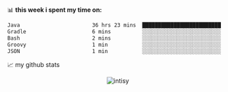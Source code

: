 📊 **this week i spent my time on:**
<!--START_SECTION:waka-->

```txt
Java                       36 hrs 23 mins  █████████████████████████   99.39 %
Gradle                     6 mins          ░░░░░░░░░░░░░░░░░░░░░░░░░   00.30 %
Bash                       2 mins          ░░░░░░░░░░░░░░░░░░░░░░░░░   00.11 %
Groovy                     1 min           ░░░░░░░░░░░░░░░░░░░░░░░░░   00.08 %
JSON                       1 min           ░░░░░░░░░░░░░░░░░░░░░░░░░   00.07 %
```

<!--END_SECTION:waka-->


📈 my github stats

<p align="center"> <img src="https://github-readme-stats.vercel.app/api?username=intisy&show_icons=true&theme=gotham" alt="intisy" />




